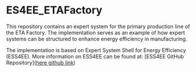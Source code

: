 # ES4EE_ETAFactory


This repository contains an expert system for the primary production line of the ETA Factory. The implementation serves as an example of how expert systems can be structured to enhance energy efficiency in manufacturing.

The implementation is based on Expert System Shell for Energy Efficiency (ESS4EE). More information on ESS4EE can be found at: [ESS4EE GitHub Repository]([here github link](https://github.com/Borika95/ESS4EE))
